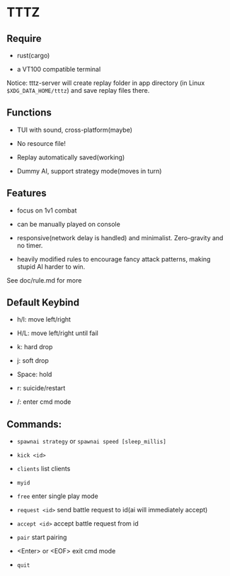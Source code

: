 # TTTZ

## Require

* rust(cargo)

* a VT100 compatible terminal

Notice: tttz-server will create replay folder in app directory
(in Linux `$XDG_DATA_HOME/tttz`) and save replay files there.

## Functions

* TUI with sound, cross-platform(maybe)

* No resource file!

* Replay automatically saved(working)

* Dummy AI, support strategy mode(moves in turn)

## Features

* focus on 1v1 combat

* can be manually played on console

* responsive(network delay is handled) and minimalist.
Zero-gravity and no timer.

* heavily modified rules to encourage fancy attack patterns,
making stupid AI harder to win.

See doc/rule.md for more

## Default Keybind

* h/l: move left/right

* H/L: move left/right until fail

* k: hard drop

* j: soft drop

* Space: hold

* r: suicide/restart

* /: enter cmd mode

## Commands:

* `spawnai strategy` or `spawnai speed [sleep_millis]`

* `kick <id>`

* `clients` list clients

* `myid`

* `free` enter single play mode

* `request <id>` send battle request to id(ai will immediately accept)

* `accept <id>` accept battle request from id

* `pair` start pairing

* \<Enter\> or \<EOF\> exit cmd mode

* `quit`
